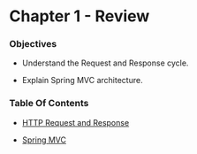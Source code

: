 # Chapter 1 - Review

### Objectives
* Understand the Request and Response cycle.

* Explain Spring MVC architecture.

### Table Of Contents
* [HTTP Request and Response](request_response.md)

* [Spring MVC](spring_mvc_review.md)
